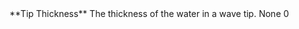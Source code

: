 <tr>
<td>**Tip Thickness**</td>
<td>The thickness of the water in a wave tip.</td>
<td>None</td>
<td>0</td>
</tr>
